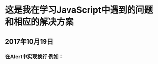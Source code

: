 # 这是我在学习JavaScript中遇到的问题和相应的解决方案
## 2017年10月19日
###  在Alert中实现换行 例如：
<pre><script type="text/javascript">
  var mya,_mya;
  mya=5;
  _mya=15;
  alert("mya的值是:"+mya+"\n"+"_mya的值是:"+_mya);
</script></pre>
